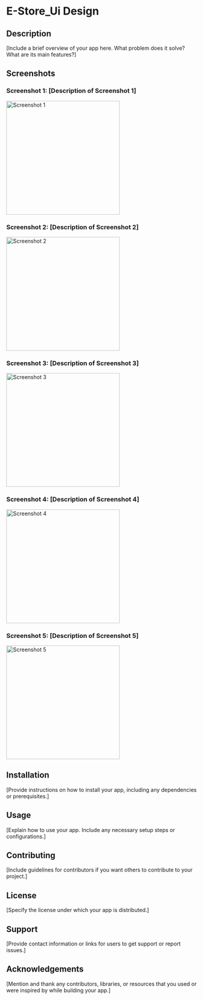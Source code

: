 # E-Store_Ui Design

## Description
[Include a brief overview of your app here. What problem does it solve? What are its main features?]

## Screenshots

### Screenshot 1: [Description of Screenshot 1]
<img src="/screenshot/1.png" alt="Screenshot 1" width="300">

### Screenshot 2: [Description of Screenshot 2]
<img src="/screenshot/2.png" alt="Screenshot 2" width="300">

### Screenshot 3: [Description of Screenshot 3]
<img src="/screenshot/3.png" alt="Screenshot 3" width="300">

### Screenshot 4: [Description of Screenshot 4]
<img src="/screenshot/4.png" alt="Screenshot 4" width="300">

### Screenshot 5: [Description of Screenshot 5]
<img src="/screenshot/5.png" alt="Screenshot 5" width="300">

## Installation
[Provide instructions on how to install your app, including any dependencies or prerequisites.]

## Usage
[Explain how to use your app. Include any necessary setup steps or configurations.]

## Contributing
[Include guidelines for contributors if you want others to contribute to your project.]

## License
[Specify the license under which your app is distributed.]

## Support
[Provide contact information or links for users to get support or report issues.]

## Acknowledgements
[Mention and thank any contributors, libraries, or resources that you used or were inspired by while building your app.]
